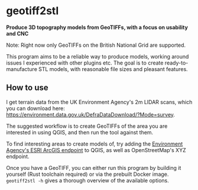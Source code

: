 # geotiff2stl

**Produce 3D topography models from GeoTIFFs, with a focus on usability and CNC**

Note: Right now only GeoTIFFs on the British National Grid are supported.

This program aims to be a reliable way to produce models, working around issues I experienced with other plugins etc.
The goal is to create ready-to-manufacture STL models, with reasonable file sizes and pleasant features.

## How to use

I get terrain data from the UK Environment Agency's 2m LIDAR scans, which you can download here: https://environment.data.gov.uk/DefraDataDownload/?Mode=survey.

The suggested workflow is to create GeoTIFFs of the area you are interested in using QGIS, and then run the tool against them.

To find interesting areas to create models of, try adding the [Environment Agency's ESRI ArcGIS endpoint](https://environment.data.gov.uk/dataset/09ea3b37-df3a-4e8b-ac69-fb0842227b04) to QGIS, as well as OpenStreetMap's XYZ endpoint.

Once you have a GeoTIFF, you can either run this program by building it yourself (Rust toolchain required) or via the prebuilt Docker image. `geotiff2stl -h` gives a thorough overview of the available options.

